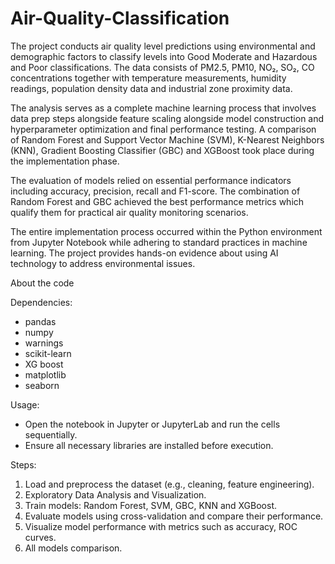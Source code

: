 # Air-Quality-Classification
The project conducts air quality level predictions using environmental and demographic factors to classify levels into Good Moderate and Hazardous and Poor classifications. The data consists of PM2.5, PM10, NO₂, SO₂, CO concentrations together with temperature measurements, humidity readings, population density data and industrial zone proximity data.

The analysis serves as a complete machine learning process that involves data prep steps alongside feature scaling alongside model construction and hyperparameter optimization and final performance testing. A comparison of Random Forest and Support Vector Machine (SVM), K-Nearest Neighbors (KNN), Gradient Boosting Classifier (GBC) and XGBoost took place during the implementation phase.

The evaluation of models relied on essential performance indicators including accuracy, precision, recall and F1-score. The combination of Random Forest and GBC achieved the best performance metrics which qualify them for practical air quality monitoring scenarios.

The entire implementation process occurred within the Python environment from Jupyter Notebook while adhering to standard practices in machine learning. The project provides hands-on evidence about using AI technology to address environmental issues.

About the code

Dependencies:
- pandas
- numpy
- warnings
- scikit-learn
- XG boost
- matplotlib
- seaborn

Usage:
- Open the notebook in Jupyter or JupyterLab and run the cells sequentially.
- Ensure all necessary libraries are installed before execution.

Steps:
1. Load and preprocess the dataset (e.g., cleaning, feature engineering).
2. Exploratory Data Analysis and Visualization.
3. Train models: Random Forest, SVM, GBC, KNN and XGBoost.
4. Evaluate models using cross-validation and compare their performance.
5. Visualize model performance with metrics such as accuracy, ROC curves.
6. All models comparison.
